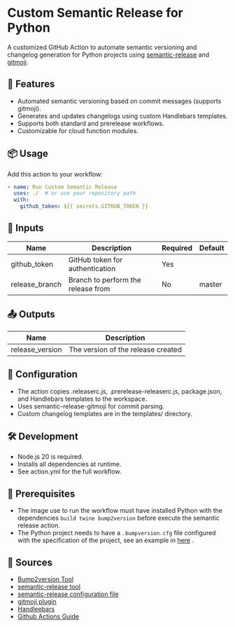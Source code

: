 # Custom Semantic Release for Python

A customized GitHub Action to automate semantic versioning and changelog generation for Python projects using [semantic-release](https://github.com/semantic-release/semantic-release) and [gitmoji](https://github.com/carloscuesta/gitmoji).

## 🚀 Features

- Automated semantic versioning based on commit messages (supports gitmoji).
- Generates and updates changelogs using custom Handlebars templates.
- Supports both standard and prerelease workflows.
- Customizable for cloud function modules.

## 📦 Usage

Add this action to your workflow:

```yaml
- name: Run Custom Semantic Release
  uses: ./  # or use your repository path
  with:
    github_token: ${{ secrets.GITHUB_TOKEN }}

```

## 🔧 Inputs    
| Name	| Description	| Required	| Default |
|-------|------|------|------|
| github_token	| GitHub token for authentication	| Yes	| |
| release_branch	| Branch to perform the release from	| No	| master |


## 📤 Outputs
| Name	| Description |
|-------|---------|
| release_version |	The version of the release created |

## 📝 Configuration
- The action copies .releaserc.js, .prerelease-releaserc.js, package.json, and Handlebars templates to the workspace.
- Uses semantic-release-gitmoji for commit parsing.
- Custom changelog templates are in the templates/ directory.

## 🛠️ Development
- Node.js 20 is required.
- Installs all dependencies at runtime.
- See action.yml for the full workflow.

## 🚨 Prerequisites
- The image use to run the workflow must have installed Python with the dependencies `build twine bump2version` before execute the semantic release action.
- The Python project needs to have a `.bumpversion.cfg` file configured with the specification of the project, see an example in [here](https://pypi.org/project/bump2version/) .


## 📄 Sources
- [Bump2version Tool](https://pypi.org/project/bump2version/) 
- [semantic-release tool](https://github.com/semantic-release/semantic-release)
- [semantic-release configuration file](https://github.com/semantic-release/semantic-release/blob/master/docs/usage/configuration.md)
- [gitmoji plugin](https://github.com/momocow/semantic-release-gitmoji)
- [Handleebars](https://handlebarsjs.com/)
- [Github Actions Guide](https://docs.github.com/en/actions/about-github-actions/understanding-github-actions)